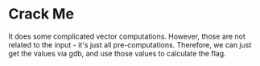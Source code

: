 # Crack Me

It does some complicated vector computations. However, those are not
related to the input - it's just all pre-computations. Therefore, we
can just get the values via gdb, and use those values to calculate
the flag.